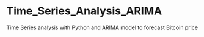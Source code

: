 # Time_Series_Analysis_ARIMA
Time Series analysis with Python and ARIMA model to forecast Bitcoin price
